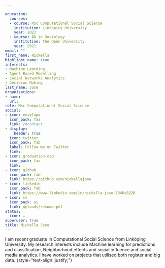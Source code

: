 ```yaml
---

education:
  courses:
  - course: MSc Computational Social Science
    institution: Linköping University
    year: 2023
  - course: BA in Sociology
    institution: The Open University 
    year: 2021
email: ""
first_name: Nickella
highlight_name: true
interests:
- Machine Learning
- Agent Based Modelling
- Social Networks Analytics
- Decision Making
last_name: Jose
organizations:
- name: 
  url: 
role: Msc Computational Social Science
social:
- icon: envelope
  icon_pack: fas
  link: /#contact
- display:
    header: true
  icon: twitter
  icon_pack: fab
  label: Follow me on Twitter
  link: 
- icon: graduation-cap
  icon_pack: fas
  link: 
- icon: github
  icon_pack: fab
  link: https://github.com/nickellajose
- icon: linkedin
  icon_pack: fab
  link: https://www.linkedin.com/in/nickella-jose-7340a8228
- icon: cv
  icon_pack: ai
  link: uploads/resume.pdf
status:
  icon: ☕️
superuser: true
title: Nickella Jose
---
```


I am recent graduate in Computational Social Science from Linköping University. My research interests include Machine learning for predictions and classification, Neighborhood effects and social influence and social media analytics. I have worked on projects that utilised both register and big data.
{style="text-align: justify;"}
